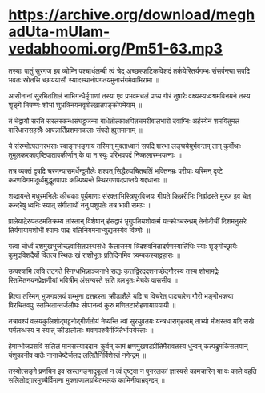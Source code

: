 # https://archive.org/download/meghadUta-mUlam-vedabhoomi.org/Pm51-63.mp3

तस्याः पातुं सुरगज इव व्योम्नि पश्चार्धलम्बी
त्वं चेद् अच्छस्फटिकविशदं तर्कयेस्तिर्यगम्भः
संसर्पन्त्या सपदि भवतः स्रोतसि च्छाययासौ
स्यादस्थानोपगतयमुनासंगमेवाभिरामा ॥

आसीनानां सुरभितशिलं नाभिगन्धैर्मृगाणां
तस्या एव प्रभवमचलं प्राप्य गौरं तुषारैः
वक्ष्यस्यध्वश्रमविनयने तस्य शृङ्गे निषण्णः
शोभां शुभ्रत्रिनयनवृषोत्खातपङ्कोपमेयाम् ॥

तं चेद्वायौ सरति सरलस्कन्धसंघट्टजन्मा
बाधेतोल्काक्षपितचमरीबालभारो दवाग्निः
अर्हस्येनं शमयितुमलं वारिधारासहस्रैः
आपन्नार्तिप्रशमनफलाः संपदो ह्युत्तमानाम् ॥

ये संरम्भोत्पतनरभसाः स्वाङ्गभङ्गाय तस्मिन्
मुक्ताध्वानं सपदि शरभा लङ्घयेयुर्भवन्तम्
तान् कुर्वीथाः तुमुलकरकावृष्टिपातावकीर्णान्
के वा न स्युः परिभवपदं निष्फलारम्भयत्नाः ॥

तत्र व्यक्तं दृषदि चरणन्यासमर्धेन्दुमौलेः
शश्वत् सिद्धैरुपचितबलिं भक्तिनम्रः परीयाः
यस्मिन् दृष्टे करणविगमादूर्ध्वमुद्धूतपापाः
कल्पिष्यन्ते स्थिरगणपदप्राप्तये श्रद्दधानाः ॥

शब्दायन्ते मधुरमनिलैः कीचकाः पूर्यमाणाः
संरक्ताभिस्त्रिपुरविजयः गीयते किन्नरीभिः
निर्ह्रादस्ते मुरज इव चेत् कन्दरेषु ध्वनिः स्यात्
संगीतार्थो ननु पशुपतेः तत्र भावी समग्रः ॥

प्रालेयाद्रेरुपतटमतिक्रम्य तांस्तान् विशेषान्
हंसद्वारं भृगुपतियशोवर्त्म यत्क्रौञ्चरन्ध्रम्
तेनोदीचीं दिशमनुसरेः तिर्यगायामशोभी
श्यामः पादः बलिनियमनाभ्युद्यतस्येव विष्णोः ॥

गत्वा चोर्ध्वं दशमुखभुजोच्छ्वासितप्रस्थसंधेः
कैलासस्य त्रिदशवनितादर्पणस्यातिथिः स्याः
शृङ्गोच्छ्रायैः कुमुदविशदैर्यो वितत्य स्थितः खं
राशीभूतः प्रतिदिनमिव त्र्यम्बकस्याट्टहासः ॥

उत्पश्यामि त्वयि तटगते स्निग्धभिन्नाञ्जनाभे
सद्यः कृत्तद्विरददशनच्छेदगौरस्य तस्य
शोभामद्रेः स्तिमितनयनप्रेक्षणीयां भवित्रीम्
अंसन्यस्ते सति हलभृतः मेचके वाससीव ॥

हित्वा तस्मिन् भुजगवलयं शम्भुना दत्तहस्ता
क्रीडाशैले यदि च विचरेत् पादचारेण गौरी
भङ्गीभक्त्या विरचितवपुः स्तम्भितान्तर्जलौघः
सोपानत्वं कुरु मणितटारोहणायाग्रयायी ॥

तत्रावश्यं वलयकुलिशोद्घट्टनोद्गीर्णतोयं
नेष्यन्ति त्वां सुरयुवतयः यन्त्रधारागृहत्वम्
ताभ्यो मोक्षस्तव यदि सखे घर्मलब्धस्य न स्यात्
क्रीडालोलाः श्रवणपरुषैर्गर्जितैर्भाययेस्ताः ॥

हेमाम्भोजप्रसवि सलिलं मानसस्याददानः
कुर्वन् कामं क्षणमुखपटप्रीतिमैरावतस्य
धुन्वन् कल्पद्रुमकिसलयान् यंशुकानीव वातैः
नानाचेष्टैर्जलद ललितैर्निर्विशेस्तं नगेन्द्रम् ॥

तस्योत्सङ्गे प्रणयिन इव स्रस्तगङ्गादुकूलां
न त्वं दृष्ट्वा न पुनरलकां ज्ञास्यसे कामचारिन्
या वः काले वहति सलिलोद्गारमुच्चैर्विमाना
मुक्ताजालग्रथितमलकं कामिनीवाभ्रवृन्दम् ॥
